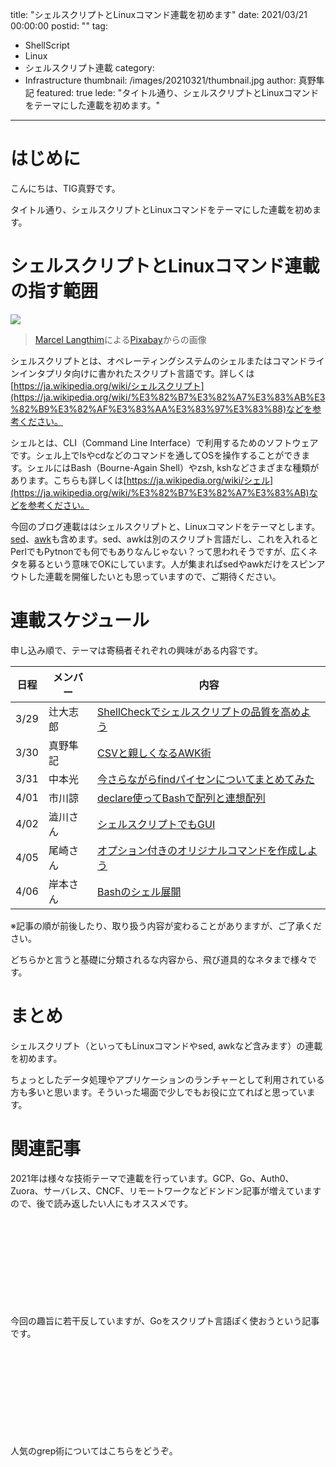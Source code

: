 title: "シェルスクリプトとLinuxコマンド連載を初めます"
date: 2021/03/21 00:00:00
postid: ""
tag:
  - ShellScript
  - Linux
  - シェルスクリプト連載
category:
  - Infrastructure
thumbnail: /images/20210321/thumbnail.jpg
author: 真野隼記
featured: true
lede: "タイトル通り、シェルスクリプトとLinuxコマンドをテーマにした連載を初めます。"
---
# はじめに

こんにちは、TIG真野です。

タイトル通り、シェルスクリプトとLinuxコマンドをテーマにした連載を初めます。

# シェルスクリプトとLinuxコマンド連載の指す範囲

![](/images/20210321/king-penguin-1703294_1280.jpg)

> <a href="https://pixabay.com/ja/users/pixel-mixer-1197643/?utm_source=link-attribution&amp;utm_medium=referral&amp;utm_campaign=image&amp;utm_content=1703294">Marcel Langthim</a>による<a href="https://pixabay.com/ja/?utm_source=link-attribution&amp;utm_medium=referral&amp;utm_campaign=image&amp;utm_content=1703294">Pixabay</a>からの画像

シェルスクリプトとは、オペレーティングシステムのシェルまたはコマンドラインインタプリタ向けに書かれたスクリプト言語です。詳しくは[https://ja.wikipedia.org/wiki/シェルスクリプト](https://ja.wikipedia.org/wiki/%E3%82%B7%E3%82%A7%E3%83%AB%E3%82%B9%E3%82%AF%E3%83%AA%E3%83%97%E3%83%88)などを参考ください。

シェルとは、CLI（Command Line Interface）で利用するためのソフトウェアです。シェル上でlsやcdなどのコマンドを通してOSを操作することができます。シェルにはBash（Bourne-Again Shell）やzsh, kshなどさまざまな種類があります。こちらも詳しくは[https://ja.wikipedia.org/wiki/シェル](https://ja.wikipedia.org/wiki/%E3%82%B7%E3%82%A7%E3%83%AB)などを参考ください。

今回のブログ連載ははシェルスクリプトと、Linuxコマンドをテーマとします。[sed](https://ja.wikipedia.org/wiki/Sed_(%E3%82%B3%E3%83%B3%E3%83%94%E3%83%A5%E3%83%BC%E3%82%BF))、[awk](https://ja.wikipedia.org/wiki/AWK)も含めます。sed、awkは別のスクリプト言語だし、これを入れるとPerlでもPytnonでも何でもありなんじゃない？って思われそうですが、広くネタを募るという意味でOKにしています。人が集まればsedやawkだけをスピンアウトした連載を開催したいとも思っていますので、ご期待ください。



# 連載スケジュール

申し込み順で、テーマは寄稿者それぞれの興味がある内容です。

| 日程 | メンバー | 内容                                          |
|------|----------|-----------------------------------------------|
| 3/29 | 辻大志郎 | [ShellCheckでシェルスクリプトの品質を高めよう](/articles/20210329/)  |
| 3/30 | 真野隼記 | [CSVと親しくなるAWK術](/articles/20210330/) |
| 3/31 | 中本光   | [今さらながらfindパイセンについてまとめてみた](/articles/20210331/)  |
| 4/01 | 市川諒   | [declare使ってBashで配列と連想配列](/articles/20210401/)     |
| 4/02 | 澁川さん | [シェルスクリプトでもGUI](/articles/20210402/)                     |
| 4/05 | 尾崎さん | [オプション付きのオリジナルコマンドを作成しよう](/articles/20210405/) |
| 4/06 | 岸本さん | [Bashのシェル展開](/articles/20210406/)                   |

※記事の順が前後したり、取り扱う内容が変わることがありますが、ご了承ください。

どちらかと言うと基礎に分類されるな内容から、飛び道具的なネタまで様々です。

# まとめ

シェルスクリプト（といってもLinuxコマンドやsed, awkなど含みます）の連載を初めます。

ちょっとしたデータ処理やアプリケーションのランチャーとして利用されている方も多いと思います。そういった場面で少しでもお役に立てればと思っています。


# 関連記事

2021年は様々な技術テーマで連載を行っています。GCP、Go、Auth0、Zuora、サーバレス、CNCF、リモートワークなどドンドン記事が増えていますので、後で読み返したい人にもオススメです。

<div class="iframely-embed"><div class="iframely-responsive" style="height: 140px; padding-bottom: 0;"><a href="https://future-architect.github.io/articles/20210112/index.html" data-iframely-url="//cdn.iframe.ly/P7BPs3C?iframe=card-small"></a></div></div>

今回の趣旨に若干反していますが、Goをスクリプト言語ぽく使おうという記事です。

<div class="iframely-embed"><div class="iframely-responsive" style="height: 140px; padding-bottom: 0;"><a href="https://future-architect.github.io/articles/20200520/index.html" data-iframely-url="//cdn.iframe.ly/uIglCVI?iframe=card-small"></a></div></div>

人気のgrep術についてはこちらをどうぞ。

<div class="iframely-embed"><div class="iframely-responsive" style="height: 140px; padding-bottom: 0;"><a href="https://future-architect.github.io/articles/20200611/index.html" data-iframely-url="//cdn.iframe.ly/kvSOFUK?iframe=card-small"></a></div></div>

<script async src="//cdn.iframe.ly/embed.js" charset="utf-8"></script>



